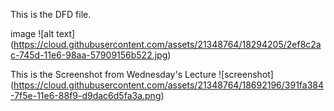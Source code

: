 This is the DFD file.


image
![alt text] (https://cloud.githubusercontent.com/assets/21348764/18294205/2ef8c2ac-745d-11e6-98aa-57909156b522.jpg)

This is the Screenshot from Wednesday's Lecture
![screenshot] (https://cloud.githubusercontent.com/assets/21348764/18692196/391fa384-7f5e-11e6-88f9-d9dac6d5fa3a.png)
